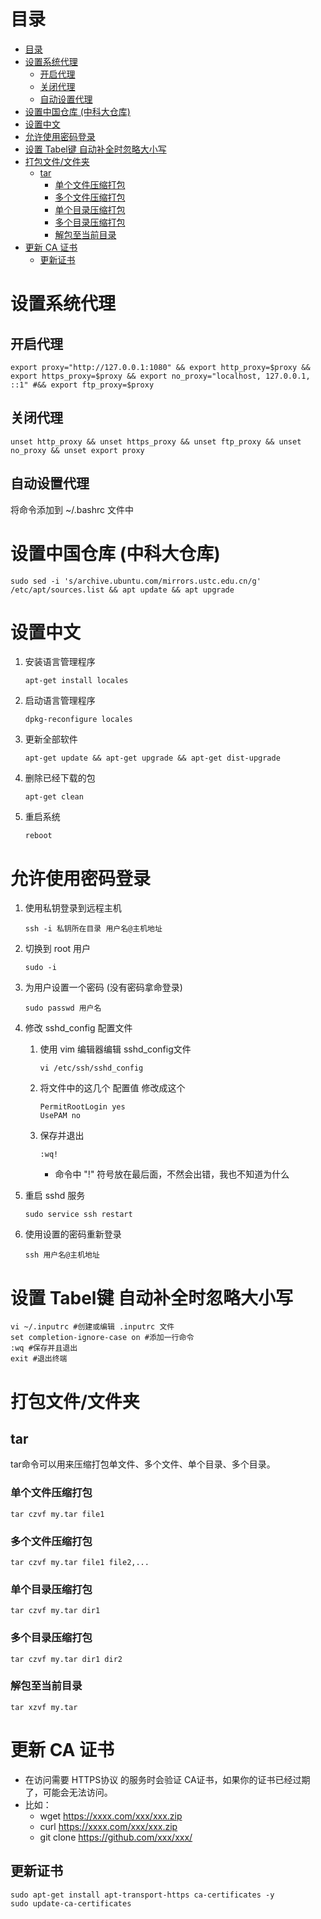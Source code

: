 # 目录

- [目录](#目录)
- [设置系统代理](#设置系统代理)
  - [开启代理](#开启代理)
  - [关闭代理](#关闭代理)
  - [自动设置代理](#自动设置代理)
- [设置中国仓库 (中科大仓库)](#设置中国仓库-中科大仓库)
- [设置中文](#设置中文)
- [允许使用密码登录](#允许使用密码登录)
- [设置 Tabel键 自动补全时忽略大小写](#设置-tabel键-自动补全时忽略大小写)
- [打包文件/文件夹](#打包文件文件夹)
  - [tar](#tar)
    - [单个文件压缩打包](#单个文件压缩打包)
    - [多个文件压缩打包](#多个文件压缩打包)
    - [单个目录压缩打包](#单个目录压缩打包)
    - [多个目录压缩打包](#多个目录压缩打包)
    - [解包至当前目录](#解包至当前目录)
- [更新 CA 证书](#更新-ca-证书)
  - [更新证书](#更新证书)


# 设置系统代理

## 开启代理

```console
export proxy="http://127.0.0.1:1080" && export http_proxy=$proxy && export https_proxy=$proxy && export no_proxy="localhost, 127.0.0.1, ::1" #&& export ftp_proxy=$proxy
```

## 关闭代理

```console
unset http_proxy && unset https_proxy && unset ftp_proxy && unset no_proxy && unset export proxy
```

## 自动设置代理

将命令添加到 ~/.bashrc 文件中

# 设置中国仓库 (中科大仓库)

```console
sudo sed -i 's/archive.ubuntu.com/mirrors.ustc.edu.cn/g' /etc/apt/sources.list && apt update && apt upgrade
```

# 设置中文

1. 安装语言管理程序

    ```console
    apt-get install locales
    ```

2. 启动语言管理程序

    ```console
    dpkg-reconfigure locales
    ```

3. 更新全部软件

    ```console
    apt-get update && apt-get upgrade && apt-get dist-upgrade
    ```

4. 删除已经下载的包

    ```console
    apt-get clean
    ```

5. 重启系统

    ```console
    reboot
    ```

# 允许使用密码登录

1. 使用私钥登录到远程主机
    
    ```console
    ssh -i 私钥所在目录 用户名@主机地址
    ```

2. 切换到 root 用户
    
    ```console
    sudo -i
    ```
3. 为用户设置一个密码 (没有密码拿命登录)
    
    ```console
    sudo passwd 用户名
    ```

4. 修改 sshd_config 配置文件
    1. 使用 vim 编辑器编辑 sshd_config文件

        ```console
        vi /etc/ssh/sshd_config
        ```

    2. 将文件中的这几个 配置值 修改成这个

        ```config
        PermitRootLogin yes
        UsePAM no
        ```

    3. 保存并退出

        ```console
        :wq!
        ```

        - 命令中 "!" 符号放在最后面，不然会出错，我也不知道为什么

5. 重启 sshd 服务

    ```console
    sudo service ssh restart
    ```

6. 使用设置的密码重新登录

    ```console
    ssh 用户名@主机地址
    ```

# 设置 Tabel键 自动补全时忽略大小写

```console
vi ~/.inputrc #创建或编辑 .inputrc 文件
set completion-ignore-case on #添加一行命令
:wq #保存并且退出
exit #退出终端
```

# 打包文件/文件夹
## tar

tar命令可以用来压缩打包单文件、多个文件、单个目录、多个目录。

### 单个文件压缩打包 

```console
tar czvf my.tar file1
```

### 多个文件压缩打包

```console
tar czvf my.tar file1 file2,...
```

### 单个目录压缩打包

```console
tar czvf my.tar dir1
```

### 多个目录压缩打包

```console
tar czvf my.tar dir1 dir2
```

### 解包至当前目录

```console
tar xzvf my.tar
```

# 更新 CA 证书

- 在访问需要 HTTPS协议 的服务时会验证 CA证书，如果你的证书已经过期了，可能会无法访问。
- 比如：
  - wget https://xxxx.com/xxx/xxx.zip
  - curl https://xxxx.com/xxx/xxx.zip
  - git clone https://github.com/xxx/xxx/

## 更新证书

```console
sudo apt-get install apt-transport-https ca-certificates -y
sudo update-ca-certificates
```